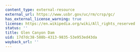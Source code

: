 ```yaml
---
content_type: external-resource
external_url: https://www.usbr.gov/uc/rm/crsp/gc/
has_external_license_warning: true
license: https://en.wikipedia.org/wiki/All_rights_reserved
status: ''
title: Glen Canyon Dam
uid: 17d7dc38-588b-4313-9835-53e953ed43da
wayback_url: ''
---
```

